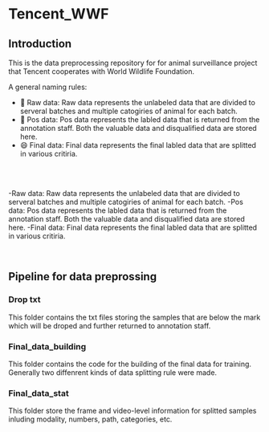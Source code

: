 # Tencent_WWF


## Introduction
<p align="left"> 
This is the data preprocessing repository for for animal surveillance project that Tencent cooperates with World Wildlife Foundation.
</p>
A general naming rules:

<br />

- 🔭 Raw data: Raw data represents the unlabeled data that are divided to serveral batches and multiple catogiries of animal for each batch.
- 🌱 Pos data: Pos data represents the labled data that is returned from the annotation staff. Both the valuable data and disqualified data are stored here.
- 😄 Final data: Final data represents the final labled data that are splitted in various critiria.

<br />

<br />

-Raw data: Raw data represents the unlabeled data that are divided to serveral batches and multiple catogiries of animal for each batch.
-Pos data: Pos data represents the labled data that is returned from the annotation staff. Both the valuable data and disqualified data are stored here. 
-Final data: Final data represents the final labled data that are splitted in various critiria.

<br />

## Pipeline for data preprossing

### Drop txt
This folder contains the txt files storing the samples that are below the mark which will be droped and further returned to annotation staff.
### Final_data_building
This folder contains the code for the building of the final data for training. Generally two diffenrent kinds of data splitting rule were made.
### Final_data_stat 
This folder store the frame and video-level information for splitted samples inluding modality, numbers, path, categories, etc.


